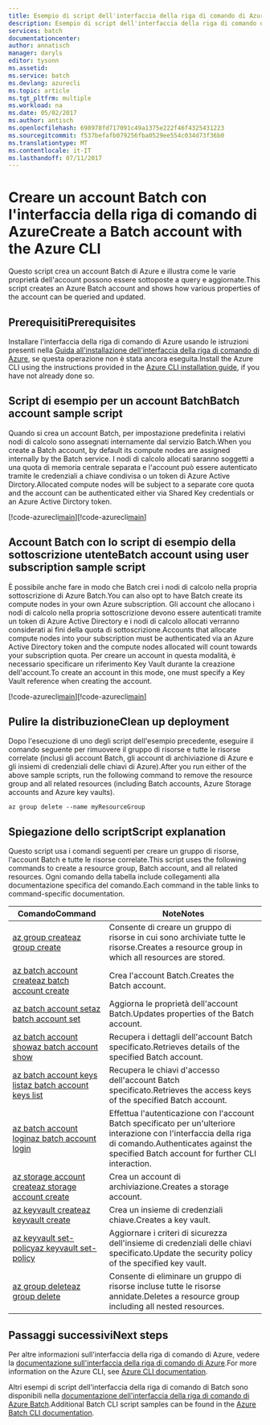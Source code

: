 ```yaml
---
title: Esempio di script dell'interfaccia della riga di comando di Azure - Creare un account Batch | Documentazione Microsoft
description: Esempio di script dell'interfaccia della riga di comando di Azure - Creare un account Batch
services: batch
documentationcenter: 
author: annatisch
manager: daryls
editor: tysonn
ms.assetid: 
ms.service: batch
ms.devlang: azurecli
ms.topic: article
ms.tgt_pltfrm: multiple
ms.workload: na
ms.date: 05/02/2017
ms.author: antisch
ms.openlocfilehash: 698978fd717091c49a1375e222f46f4325431223
ms.sourcegitcommit: f537befafb079256fba0529ee554c034d73f36b0
ms.translationtype: MT
ms.contentlocale: it-IT
ms.lasthandoff: 07/11/2017
---
```

# <a name="create-a-batch-account-with-the-azure-cli"></a><span data-ttu-id="645ea-103">Creare un account Batch con l'interfaccia della riga di comando di Azure</span><span class="sxs-lookup"><span data-stu-id="645ea-103">Create a Batch account with the Azure CLI</span></span>

<span data-ttu-id="645ea-104">Questo script crea un account Batch di Azure e illustra come le varie proprietà dell'account possono essere sottoposte a query e aggiornate.</span><span class="sxs-lookup"><span data-stu-id="645ea-104">This script creates an Azure Batch account and shows how various properties of the account can be queried and updated.</span></span>

## <a name="prerequisites"></a><span data-ttu-id="645ea-105">Prerequisiti</span><span class="sxs-lookup"><span data-stu-id="645ea-105">Prerequisites</span></span>

<span data-ttu-id="645ea-106">Installare l'interfaccia della riga di comando di Azure usando le istruzioni presenti nella [Guida all'installazione dell'interfaccia della riga di comando di Azure](https://docs.microsoft.com/cli/azure/install-azure-cli), se questa operazione non è stata ancora eseguita.</span><span class="sxs-lookup"><span data-stu-id="645ea-106">Install the Azure CLI using the instructions provided in the [Azure CLI installation guide](https://docs.microsoft.com/cli/azure/install-azure-cli), if you have not already done so.</span></span>

## <a name="batch-account-sample-script"></a><span data-ttu-id="645ea-107">Script di esempio per un account Batch</span><span class="sxs-lookup"><span data-stu-id="645ea-107">Batch account sample script</span></span>

<span data-ttu-id="645ea-108">Quando si crea un account Batch, per impostazione predefinita i relativi nodi di calcolo sono assegnati internamente dal servizio Batch.</span><span class="sxs-lookup"><span data-stu-id="645ea-108">When you create a Batch account, by default its compute nodes are assigned internally by the Batch service.</span></span> <span data-ttu-id="645ea-109">I nodi di calcolo allocati saranno soggetti a una quota di memoria centrale separata e l'account può essere autenticato tramite le credenziali a chiave condivisa o un token di Azure Active Dirctory.</span><span class="sxs-lookup"><span data-stu-id="645ea-109">Allocated compute nodes will be subject to a separate core quota and the account can be authenticated either via Shared Key credentials or an Azure Active Dirctory token.</span></span>

<span data-ttu-id="645ea-110">[!code-azurecli[main](../../../cli_scripts/batch/create-account/create-account.sh "Creare un account")]</span><span class="sxs-lookup"><span data-stu-id="645ea-110">[!code-azurecli[main](../../../cli_scripts/batch/create-account/create-account.sh "Create Account")]</span></span>

## <a name="batch-account-using-user-subscription-sample-script"></a><span data-ttu-id="645ea-111">Account Batch con lo script di esempio della sottoscrizione utente</span><span class="sxs-lookup"><span data-stu-id="645ea-111">Batch account using user subscription sample script</span></span>

<span data-ttu-id="645ea-112">È possibile anche fare in modo che Batch crei i nodi di calcolo nella propria sottoscrizione di Azure Batch.</span><span class="sxs-lookup"><span data-stu-id="645ea-112">You can also opt to have Batch create its compute nodes in your own Azure subscription.</span></span>
<span data-ttu-id="645ea-113">Gli account che allocano i nodi di calcolo nella propria sottoscrizione devono essere autenticati tramite un token di Azure Active Directory e i nodi di calcolo allocati verranno considerati ai fini della quota di sottoscrizione.</span><span class="sxs-lookup"><span data-stu-id="645ea-113">Accounts that allocate compute nodes into your subscription must be authenticated via an Azure Active Directory token and the compute nodes allocated will count towards your subscription quota.</span></span> <span data-ttu-id="645ea-114">Per creare un account in questa modalità, è necessario specificare un riferimento Key Vault durante la creazione dell'account.</span><span class="sxs-lookup"><span data-stu-id="645ea-114">To create an account in this mode, one must specify a Key Vault reference when creating the account.</span></span>

<span data-ttu-id="645ea-115">[!code-azurecli[main](../../../cli_scripts/batch/create-account/create-account-user-subscription.sh  "Creare un account mediante una sottoscrizione utente")]</span><span class="sxs-lookup"><span data-stu-id="645ea-115">[!code-azurecli[main](../../../cli_scripts/batch/create-account/create-account-user-subscription.sh  "Create Account using User Subscription")]</span></span>

## <a name="clean-up-deployment"></a><span data-ttu-id="645ea-116">Pulire la distribuzione</span><span class="sxs-lookup"><span data-stu-id="645ea-116">Clean up deployment</span></span>

<span data-ttu-id="645ea-117">Dopo l'esecuzione di uno degli script dell'esempio precedente, eseguire il comando seguente per rimuovere il gruppo di risorse e tutte le risorse correlate (inclusi gli account Batch, gli account di archiviazione di Azure e gli insiemi di credenziali delle chiavi di Azure).</span><span class="sxs-lookup"><span data-stu-id="645ea-117">After you run either of the above sample scripts, run the following command to remove the resource group and all related resources (including Batch accounts, Azure Storage accounts and Azure key vaults).</span></span>

```azurecli
az group delete --name myResourceGroup
```

## <a name="script-explanation"></a><span data-ttu-id="645ea-118">Spiegazione dello script</span><span class="sxs-lookup"><span data-stu-id="645ea-118">Script explanation</span></span>

<span data-ttu-id="645ea-119">Questo script usa i comandi seguenti per creare un gruppo di risorse, l'account Batch e tutte le risorse correlate.</span><span class="sxs-lookup"><span data-stu-id="645ea-119">This script uses the following commands to create a resource group, Batch account, and all related resources.</span></span> <span data-ttu-id="645ea-120">Ogni comando della tabella include collegamenti alla documentazione specifica del comando.</span><span class="sxs-lookup"><span data-stu-id="645ea-120">Each command in the table links to command-specific documentation.</span></span>

| <span data-ttu-id="645ea-121">Comando</span><span class="sxs-lookup"><span data-stu-id="645ea-121">Command</span></span> | <span data-ttu-id="645ea-122">Note</span><span class="sxs-lookup"><span data-stu-id="645ea-122">Notes</span></span> |
|---|---|
| [<span data-ttu-id="645ea-123">az group create</span><span class="sxs-lookup"><span data-stu-id="645ea-123">az group create</span></span>](https://docs.microsoft.com/cli/azure/group#create) | <span data-ttu-id="645ea-124">Consente di creare un gruppo di risorse in cui sono archiviate tutte le risorse.</span><span class="sxs-lookup"><span data-stu-id="645ea-124">Creates a resource group in which all resources are stored.</span></span> |
| [<span data-ttu-id="645ea-125">az batch account create</span><span class="sxs-lookup"><span data-stu-id="645ea-125">az batch account create</span></span>](https://docs.microsoft.com/cli/azure/batch/account#create) | <span data-ttu-id="645ea-126">Crea l'account Batch.</span><span class="sxs-lookup"><span data-stu-id="645ea-126">Creates the Batch account.</span></span>  |
| [<span data-ttu-id="645ea-127">az batch account set</span><span class="sxs-lookup"><span data-stu-id="645ea-127">az batch account set</span></span>](https://docs.microsoft.com/cli/azure/batch/account#set) | <span data-ttu-id="645ea-128">Aggiorna le proprietà dell'account Batch.</span><span class="sxs-lookup"><span data-stu-id="645ea-128">Updates properties of the Batch account.</span></span>  |
| [<span data-ttu-id="645ea-129">az batch account show</span><span class="sxs-lookup"><span data-stu-id="645ea-129">az batch account show</span></span>](https://docs.microsoft.com/cli/azure/batch/account#show) | <span data-ttu-id="645ea-130">Recupera i dettagli dell'account Batch specificato.</span><span class="sxs-lookup"><span data-stu-id="645ea-130">Retrieves details of the specified Batch account.</span></span>  |
| [<span data-ttu-id="645ea-131">az batch account keys list</span><span class="sxs-lookup"><span data-stu-id="645ea-131">az batch account keys list</span></span>](https://docs.microsoft.com/cli/azure/batch/account/keys#list) | <span data-ttu-id="645ea-132">Recupera le chiavi d'accesso dell'account Batch specificato.</span><span class="sxs-lookup"><span data-stu-id="645ea-132">Retrieves the access keys of the specified Batch account.</span></span>  |
| [<span data-ttu-id="645ea-133">az batch account login</span><span class="sxs-lookup"><span data-stu-id="645ea-133">az batch account login</span></span>](https://docs.microsoft.com/cli/azure/batch/account#login) | <span data-ttu-id="645ea-134">Effettua l'autenticazione con l'account Batch specificato per un'ulteriore interazione con l'interfaccia della riga di comando.</span><span class="sxs-lookup"><span data-stu-id="645ea-134">Authenticates against the specified Batch account for further CLI interaction.</span></span>  |
| [<span data-ttu-id="645ea-135">az storage account create</span><span class="sxs-lookup"><span data-stu-id="645ea-135">az storage account create</span></span>](https://docs.microsoft.com/cli/azure/storage/account#create) | <span data-ttu-id="645ea-136">Crea un account di archiviazione.</span><span class="sxs-lookup"><span data-stu-id="645ea-136">Creates a storage account.</span></span> |
| [<span data-ttu-id="645ea-137">az keyvault create</span><span class="sxs-lookup"><span data-stu-id="645ea-137">az keyvault create</span></span>](https://docs.microsoft.com/cli/azure/keyvault#create) | <span data-ttu-id="645ea-138">Crea un insieme di credenziali chiave.</span><span class="sxs-lookup"><span data-stu-id="645ea-138">Creates a key vault.</span></span> |
| [<span data-ttu-id="645ea-139">az keyvault set-policy</span><span class="sxs-lookup"><span data-stu-id="645ea-139">az keyvault set-policy</span></span>](https://docs.microsoft.com/cli/azure/keyvault#set-policy) | <span data-ttu-id="645ea-140">Aggiornare i criteri di sicurezza dell'insieme di credenziali delle chiavi specificato.</span><span class="sxs-lookup"><span data-stu-id="645ea-140">Update the security policy of the specified key vault.</span></span> |
| [<span data-ttu-id="645ea-141">az group delete</span><span class="sxs-lookup"><span data-stu-id="645ea-141">az group delete</span></span>](https://docs.microsoft.com/cli/azure/group#delete) | <span data-ttu-id="645ea-142">Consente di eliminare un gruppo di risorse incluse tutte le risorse annidate.</span><span class="sxs-lookup"><span data-stu-id="645ea-142">Deletes a resource group including all nested resources.</span></span> |

## <a name="next-steps"></a><span data-ttu-id="645ea-143">Passaggi successivi</span><span class="sxs-lookup"><span data-stu-id="645ea-143">Next steps</span></span>

<span data-ttu-id="645ea-144">Per altre informazioni sull'interfaccia della riga di comando di Azure, vedere la [documentazione sull'interfaccia della riga di comando di Azure](https://docs.microsoft.com/cli/azure/overview).</span><span class="sxs-lookup"><span data-stu-id="645ea-144">For more information on the Azure CLI, see [Azure CLI documentation](https://docs.microsoft.com/cli/azure/overview).</span></span>

<span data-ttu-id="645ea-145">Altri esempi di script dell'interfaccia della riga di comando di Batch sono disponibili nella [documentazione dell'interfaccia della riga di comando di Azure Batch](../batch-cli-samples.md).</span><span class="sxs-lookup"><span data-stu-id="645ea-145">Additional Batch CLI script samples can be found in the [Azure Batch CLI documentation](../batch-cli-samples.md).</span></span>
